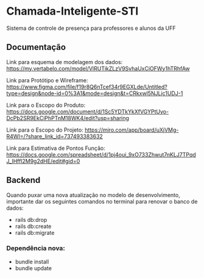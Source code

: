 # Chamada-Inteligente-STI
Sistema de controle de presença para professores e alunos da UFF

## Documentação
Link para esquema de modelagem dos dados: https://my.vertabelo.com/model/VlRUTikZLzV9SvhaUxCiOFWy1hTRhfAw

Link para Protótipo e Wireframe: https://www.figma.com/file/f19r8Q6nTcef34r9EGXLde/Untitled?type=design&node-id=0%3A1&mode=design&t=CRkxwl5NJLjc1UDJ-1

Link para o Escopo do Produto: https://docs.google.com/document/d/1Sc5YDTkYkXfVGYPtUyo-DcPb2SR9EkCiPhPTnM18WK4/edit?usp=sharing

Link para o Escopo do Projeto: https://miro.com/app/board/uXjVMg-R4WI=/?share_link_id=737493383632

Link para Estimativa de Pontos Função: https://docs.google.com/spreadsheet/d/1pj4oui_9xO733Zhwut7nKLJ7TPqdJ_IHffl2M9g2dHE/edit#gid=0

## Backend
Quando puxar uma nova atualização no modelo de desenvolvimento, importante dar os seguintes comandos no terminal para renovar o banco de dados:
  - rails db:drop
  - rails db:create
  - rails db:migrate
    
### Dependência nova:
  - bundle install
  - bundle update

